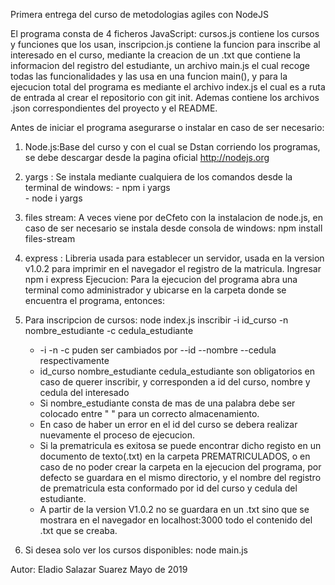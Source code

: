 Primera entrega del curso de metodologias agiles con NodeJS

El programa consta de 4 ficheros JavaScript: cursos.js contiene los cursos
y funciones que los usan, inscripcion.js contiene la funcion para inscribe
al interesado en el curso, mediante la creacion de un .txt 
que contiene la informacion del registro del estudiante, un archivo main.js
el cual recoge todas las funcionalidades y las usa en una funcion main(),
y para la ejecucion total del programa es mediante el archivo index.js el
cual es a ruta de entrada al crear el repositorio con git init.
Ademas contiene los archivos .json correspondientes del proyecto y el README.

Antes de iniciar el programa asegurarse o instalar en caso de 
ser necesario:
1.  Node.js:Base del curso y con el cual se Dstan corriendo los 
            programas, se debe descargar desde la pagina oficial
            http://nodejs.org
2.  yargs : Se instala mediante cualquiera de los comandos desde la terminal de
            windows: - npm i yargs  
                     - node i yargs
3.  files stream: A veces viene por deCfeto con la instalacion de 
                node.js, en caso de ser necesario se instala desde
                consola de windows: npm install files-stream
4.  express : Libreria usada para establecer un servidor, usada en la version v1.0.2
	      para imprimir en el navegador el registro de la matricula. Ingresar
	      npm i express
Ejecucion:
Para la ejecucion del programa abra una terminal como
administrador y ubicarse en la carpeta donde se encuentra el programa, entonces:
1.  Para inscripcion de cursos:
        node index.js inscribir -i id_curso -n nombre_estudiante -c cedula_estudiante
    
    *   -i -n -c puden ser cambiados por --id --nombre --cedula respectivamente
    *   id_curso nombre_estudiante cedula_estudiante son obligatorios en caso de
        querer inscribir, y corresponden a id del curso, nombre y cedula del interesado
    *   Si nombre_estudiante consta de mas de una palabra debe ser colocado entre " "
        para un correcto almacenamiento.
    *   En caso de haber un error en el id del curso se debera realizar nuevamente el proceso
	de ejecucion.
    *   Si la prematricula es exitosa se puede encontrar dicho registo en un documento 
        de texto(.txt) en la carpeta PREMATRICULADOS, o en caso de no poder crear la carpeta en 
        la ejecucion del programa, por defecto se guardara en el mismo directorio, y el nombre 
        del registro de prematricula esta conformado por id del curso y cedula del estudiante.
    *	A partir de la version V1.0.2 no se guardara en un .txt sino que se mostrara en el navegador
	en localhost:3000 todo el contenido del .txt que se creaba.
2.  Si desea solo ver los cursos disponibles:
        node main.js
   
Autor: Eladio Salazar Suarez
Mayo de 2019
